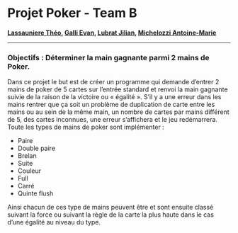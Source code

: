 # Projet Poker - Team B

**[Lassauniere Théo](https://github.com/theoLassauniere), [Galli Evan](https://github.com/06Games), [Lubrat Jilian](https://github.com/LubratJilian), [Michelozzi Antoine-Marie](https://github.com/mantoniu)**

------------------------

### **Objectifs** : Déterminer la main gagnante parmi 2 mains de Poker.

Dans ce projet le but est de créer un programme qui demande d’entrer 2 mains de poker de 5 cartes sur l’entrée standard et renvoi la main gagnante suivie de la raison de la victoire ou « égalité ». S’il y a une erreur dans les mains rentrer que ça soit un problème de duplication de carte entre les mains ou au sein de la même main, un nombre de cartes par mains différent de 5, des cartes inconnues, une erreur s’affichera et le jeu redémarrera.
Toute les types de mains de poker sont implémenter : 
-	Paire
-	Double paire
-	Brelan
-	Suite
-	Couleur
-	Full
-	Carré
-	Quinte flush

Ainsi chacun de ces type de mains peuvent être et  sont ensuite classé suivant la force ou suivant la règle de la carte la plus haute dans le cas d’une égalité au niveau du type.



